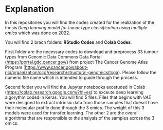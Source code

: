 # Explanation
In this repositories you will find the codes created for the realization of the thesis *Deep learning model for tumor type classification using multiple omics* which was done on 2022.

You will find 2 brach folders: **RStudio Codes** and **Colab Codes**.

First folder are the necessary codes to download and preprocess 33 tumour types from Genomic Data Commons Data Portal (https://portal.gdc.cancer.gov/) from project The Cancer Genome Atlas Program
(https://www.cancer.gov/about-nci/organization/ccg/research/structural-genomics/tcga). Please follow the numeric file name which is intended to guide through the process.

Second folder you will find the Jupyter notebooks excetuded in Colab (https://colab.research.google.com/?hl=es) to exceute deep learning algorythm coded in Keras. You will find 5 files. Files that begins with *VAE* were designed to extract intrinsic data from those samples that doesnt have their molecular profile done through the 3 omics. The weight of this 3 models were used for transfer learning. The other 2 are the overall algorithms that are responsible to the analysis of the samples across the 3 omics.
